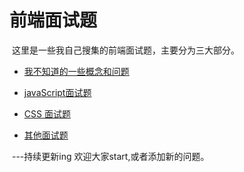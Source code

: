   # 前端面试题 #
  
  这里是一些我自己搜集的前端面试题，主要分为三大部分。
  
- [我不知道的一些概念和问题](//github.com/LuoShengMen/Interview-Questions/blob/master/Questions.md)
  
- [javaScript面试题](//github.com/LuoShengMen/Interview-Questions/blob/master/Js.md)
  
- [CSS 面试题](//github.com/LuoShengMen/Interview-Questions/blob/master/Css.md)
  
- [其他面试题](//github.com/LuoShengMen/Interview-Questions/blob/master/Other.md)
  
  
  ---持续更新ing
 欢迎大家start,或者添加新的问题。

